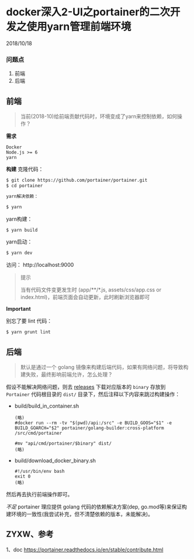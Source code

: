 # docker深入2-UI之portainer的二次开发之使用yarn管理前端环境
2018/10/18

### 问题点
1. 前端
2. 后端



前端
---
> 当前(2018-10)给前端贡献代码时，环境变成了yarn来控制依赖，如何操作？

**需求**
```
Docker
Node.js >= 6
yarn
```

**构建**
克隆代码：
```bash
$ git clone https://github.com/portainer/portainer.git
$ cd portainer

yarn解决依赖：
```

```bash
$ yarn
```


yarn构建：
```bash
$ yarn build
```


yarn启动：
```bash
$ yarn dev
```

访问： http://localhost:9000

> 提示
>
> 当有代码文件变更发生时 (app/**/*.js, assets/css/app.css or index.html)，前端页面会自动更新，此时刷新浏览器即可



**Important**

别忘了要 lint 代码：
```bash
$ yarn grunt lint
```



后端
---
> 默认是通过一个 golang 镜像来构建后端代码，如果有网络问题，将导致构建失败，最终影响前端允许，怎么处理？


假设不能解决网络问题，则去 [releases](https://github.com/portainer/portainer/releases) 下载对应版本的 `binary` 存放到 `Portainer` 代码根目录的 `dist/` 目录下，然后注释以下内容来跳过构建操作：

* build/build_in_container.sh
  ```
  (略)
  #docker run --rm -tv "$(pwd)/api:/src" -e BUILD_GOOS="$1" -e BUILD_GOARCH="$2" portainer/golang-builder:cross-platform /src/cmd/portainer

  #mv "api/cmd/portainer/$binary" dist/
  (略)
  ```

* build/download_docker_binary.sh
  ```
  #!/usr/bin/env bash
  exit 0
  (略)
  ```

然后再去执行前端操作即可。


*不足*
portainer 理应提供 golang 代码的依赖解决方案(dep, go.mod等)来保证构建环境的一致性(我尝试补充，但不清楚依赖的版本，未能解决)。


ZYXW、参考
---
1、doc
https://portainer.readthedocs.io/en/stable/contribute.html
